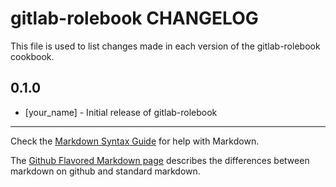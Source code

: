 gitlab-rolebook CHANGELOG
=========================

This file is used to list changes made in each version of the gitlab-rolebook cookbook.

0.1.0
-----
- [your_name] - Initial release of gitlab-rolebook

- - -
Check the [Markdown Syntax Guide](http://daringfireball.net/projects/markdown/syntax) for help with Markdown.

The [Github Flavored Markdown page](http://github.github.com/github-flavored-markdown/) describes the differences between markdown on github and standard markdown.
